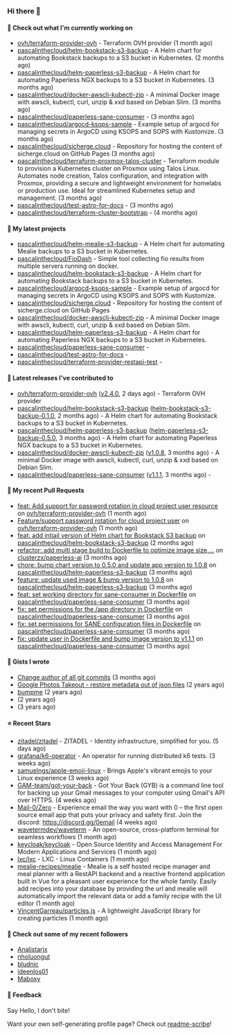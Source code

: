 ### Hi there 👋

#### 👷 Check out what I'm currently working on

- [ovh/terraform-provider-ovh](https://github.com/ovh/terraform-provider-ovh) - Terraform OVH provider (1 month ago)
- [pascalinthecloud/helm-bookstack-s3-backup](https://github.com/pascalinthecloud/helm-bookstack-s3-backup) - A Helm chart for automating Bookstack backups to a S3 bucket in Kubernetes. (2 months ago)
- [pascalinthecloud/helm-paperless-s3-backup](https://github.com/pascalinthecloud/helm-paperless-s3-backup) - A Helm chart for automating Paperless NGX backups to a S3 bucket in Kubernetes. (3 months ago)
- [pascalinthecloud/docker-awscli-kubectl-zip](https://github.com/pascalinthecloud/docker-awscli-kubectl-zip) - A minimal Docker image with awscli, kubectl, curl, unzip &amp; xxd based on Debian Slim. (3 months ago)
- [pascalinthecloud/paperless-sane-consumer](https://github.com/pascalinthecloud/paperless-sane-consumer) -  (3 months ago)
- [pascalinthecloud/argocd-ksops-sample](https://github.com/pascalinthecloud/argocd-ksops-sample) - Example setup of argocd for managing secrets in ArgoCD using KSOPS and SOPS with Kustomize. (3 months ago)
- [pascalinthecloud/sicherge.cloud](https://github.com/pascalinthecloud/sicherge.cloud) - Repository for hosting the content of sicherge.cloud on GitHub Pages (3 months ago)
- [pascalinthecloud/terraform-proxmox-talos-cluster](https://github.com/pascalinthecloud/terraform-proxmox-talos-cluster) - Terraform module to provision a Kubernetes cluster on Proxmox using Talos Linux. Automates node creation, Talos configuration, and integration with Proxmox, providing a secure and lightweight environment for homelabs or production use. Ideal for streamlined Kubernetes setup and management. (3 months ago)
- [pascalinthecloud/test-astro-for-docs](https://github.com/pascalinthecloud/test-astro-for-docs) -  (3 months ago)
- [pascalinthecloud/terraform-cluster-bootstrap](https://github.com/pascalinthecloud/terraform-cluster-bootstrap) -  (4 months ago)

#### 🌱 My latest projects

- [pascalinthecloud/helm-mealie-s3-backup](https://github.com/pascalinthecloud/helm-mealie-s3-backup) - A Helm chart for automating Mealie backups to a S3 bucket in Kubernetes.
- [pascalinthecloud/FioDash](https://github.com/pascalinthecloud/FioDash) - Simple tool collecting fio results from multiple servers running on docker.
- [pascalinthecloud/helm-bookstack-s3-backup](https://github.com/pascalinthecloud/helm-bookstack-s3-backup) - A Helm chart for automating Bookstack backups to a S3 bucket in Kubernetes.
- [pascalinthecloud/argocd-ksops-sample](https://github.com/pascalinthecloud/argocd-ksops-sample) - Example setup of argocd for managing secrets in ArgoCD using KSOPS and SOPS with Kustomize.
- [pascalinthecloud/sicherge.cloud](https://github.com/pascalinthecloud/sicherge.cloud) - Repository for hosting the content of sicherge.cloud on GitHub Pages
- [pascalinthecloud/docker-awscli-kubectl-zip](https://github.com/pascalinthecloud/docker-awscli-kubectl-zip) - A minimal Docker image with awscli, kubectl, curl, unzip &amp; xxd based on Debian Slim.
- [pascalinthecloud/helm-paperless-s3-backup](https://github.com/pascalinthecloud/helm-paperless-s3-backup) - A Helm chart for automating Paperless NGX backups to a S3 bucket in Kubernetes.
- [pascalinthecloud/paperless-sane-consumer](https://github.com/pascalinthecloud/paperless-sane-consumer) - 
- [pascalinthecloud/test-astro-for-docs](https://github.com/pascalinthecloud/test-astro-for-docs) - 
- [pascalinthecloud/terraform-provider-restapi-test](https://github.com/pascalinthecloud/terraform-provider-restapi-test) - 

#### 🔭 Latest releases I've contributed to

- [ovh/terraform-provider-ovh](https://github.com/ovh/terraform-provider-ovh) ([v2.4.0](https://github.com/ovh/terraform-provider-ovh/releases/tag/v2.4.0), 2 days ago) - Terraform OVH provider
- [pascalinthecloud/helm-bookstack-s3-backup](https://github.com/pascalinthecloud/helm-bookstack-s3-backup) ([helm-bookstack-s3-backup-0.1.0](https://github.com/pascalinthecloud/helm-bookstack-s3-backup/releases/tag/helm-bookstack-s3-backup-0.1.0), 2 months ago) - A Helm chart for automating Bookstack backups to a S3 bucket in Kubernetes.
- [pascalinthecloud/helm-paperless-s3-backup](https://github.com/pascalinthecloud/helm-paperless-s3-backup) ([helm-paperless-s3-backup-0.5.0](https://github.com/pascalinthecloud/helm-paperless-s3-backup/releases/tag/helm-paperless-s3-backup-0.5.0), 3 months ago) - A Helm chart for automating Paperless NGX backups to a S3 bucket in Kubernetes.
- [pascalinthecloud/docker-awscli-kubectl-zip](https://github.com/pascalinthecloud/docker-awscli-kubectl-zip) ([v1.0.8](https://github.com/pascalinthecloud/docker-awscli-kubectl-zip/releases/tag/v1.0.8), 3 months ago) - A minimal Docker image with awscli, kubectl, curl, unzip &amp; xxd based on Debian Slim.
- [pascalinthecloud/paperless-sane-consumer](https://github.com/pascalinthecloud/paperless-sane-consumer) ([v1.1.1](https://github.com/pascalinthecloud/paperless-sane-consumer/releases/tag/v1.1.1), 3 months ago) - 

#### 🔨 My recent Pull Requests

- [feat: Add support for password rotation in cloud project user resource](https://github.com/ovh/terraform-provider-ovh/pull/965) on [ovh/terraform-provider-ovh](https://github.com/ovh/terraform-provider-ovh) (1 month ago)
- [Feature/support password rotation for cloud project user](https://github.com/ovh/terraform-provider-ovh/pull/963) on [ovh/terraform-provider-ovh](https://github.com/ovh/terraform-provider-ovh) (1 month ago)
- [feat: add intiail version of Helm chart for Bookstack S3 backup](https://github.com/pascalinthecloud/helm-bookstack-s3-backup/pull/1) on [pascalinthecloud/helm-bookstack-s3-backup](https://github.com/pascalinthecloud/helm-bookstack-s3-backup) (2 months ago)
- [refactor: add multi stage build to Dockerfile to optimize image size,…](https://github.com/clusterzx/paperless-ai/pull/408) on [clusterzx/paperless-ai](https://github.com/clusterzx/paperless-ai) (3 months ago)
- [chore: bump chart version to 0.5.0 and update app version to 1.0.8](https://github.com/pascalinthecloud/helm-paperless-s3-backup/pull/9) on [pascalinthecloud/helm-paperless-s3-backup](https://github.com/pascalinthecloud/helm-paperless-s3-backup) (3 months ago)
- [feature: update used image &amp; bump version to 1.0.8](https://github.com/pascalinthecloud/helm-paperless-s3-backup/pull/8) on [pascalinthecloud/helm-paperless-s3-backup](https://github.com/pascalinthecloud/helm-paperless-s3-backup) (3 months ago)
- [feat: set working directory for sane-consumer in Dockerfile](https://github.com/pascalinthecloud/paperless-sane-consumer/pull/10) on [pascalinthecloud/paperless-sane-consumer](https://github.com/pascalinthecloud/paperless-sane-consumer) (3 months ago)
- [fix: set permissions for the /app directory in Dockerfile](https://github.com/pascalinthecloud/paperless-sane-consumer/pull/9) on [pascalinthecloud/paperless-sane-consumer](https://github.com/pascalinthecloud/paperless-sane-consumer) (3 months ago)
- [fix: set permissions for SANE configuration files in Dockerfile](https://github.com/pascalinthecloud/paperless-sane-consumer/pull/8) on [pascalinthecloud/paperless-sane-consumer](https://github.com/pascalinthecloud/paperless-sane-consumer) (3 months ago)
- [fix: update user in Dockerfile and bump image version to v1.1.1](https://github.com/pascalinthecloud/paperless-sane-consumer/pull/7) on [pascalinthecloud/paperless-sane-consumer](https://github.com/pascalinthecloud/paperless-sane-consumer) (3 months ago)

#### 📓 Gists I wrote

- [Change author of all git commits](https://gist.github.com/3dffbafd65d64dad546d0772d18690e0) (3 months ago)
- [Google Photos Takeout - restore metadata out of json files](https://gist.github.com/00b330a0c14870c8afac2fa3bbfe8d73) (2 years ago)
- [bumpme](https://gist.github.com/05998247f972db336d6fc804c3887c3c) (2 years ago)
- [](https://gist.github.com/50355ebb1b1f76fd8d2ea2eade1f7890) (2 years ago)
- [](https://gist.github.com/a8fcff7910ce668f434bf94bd1b57b34) (3 years ago)

#### ⭐ Recent Stars

- [zitadel/zitadel](https://github.com/zitadel/zitadel) - ZITADEL - Identity infrastructure, simplified for you. (5 days ago)
- [grafana/k6-operator](https://github.com/grafana/k6-operator) - An operator for running distributed k6 tests. (3 weeks ago)
- [samuelngs/apple-emoji-linux](https://github.com/samuelngs/apple-emoji-linux) - Brings Apple&#39;s vibrant emojis to your Linux experience (3 weeks ago)
- [GAM-team/got-your-back](https://github.com/GAM-team/got-your-back) - Got Your Back (GYB) is a command line tool for backing up your Gmail messages to your computer using Gmail&#39;s API over HTTPS. (4 weeks ago)
- [Mail-0/Zero](https://github.com/Mail-0/Zero) - Experience email the way you want with 0 – the first open source email app that puts your privacy and safety first. Join the discord: https://discord.gg/0email (4 weeks ago)
- [wavetermdev/waveterm](https://github.com/wavetermdev/waveterm) - An open-source, cross-platform terminal for seamless workflows (1 month ago)
- [keycloak/keycloak](https://github.com/keycloak/keycloak) - Open Source Identity and Access Management For Modern Applications and Services (1 month ago)
- [lxc/lxc](https://github.com/lxc/lxc) - LXC - Linux Containers (1 month ago)
- [mealie-recipes/mealie](https://github.com/mealie-recipes/mealie) - Mealie is a self hosted recipe manager and meal planner with a RestAPI backend and a reactive frontend application built in Vue for a pleasant user experience for the whole family. Easily add recipes into your database by providing the url and mealie will automatically import the relevant data or add a family recipe with the UI editor (1 month ago)
- [VincentGarreau/particles.js](https://github.com/VincentGarreau/particles.js) - A lightweight JavaScript library for creating particles (1 month ago)

#### 👯 Check out some of my recent followers

- [Analistarjx](https://github.com/Analistarjx)
- [nholuongut](https://github.com/nholuongut)
- [bludnic](https://github.com/bludnic)
- [ideenlos01](https://github.com/ideenlos01)
- [Maboxy](https://github.com/Maboxy)

#### 💬 Feedback

Say Hello, I don't bite!

Want your own self-generating profile page? Check out [readme-scribe](https://github.com/muesli/readme-scribe)!


